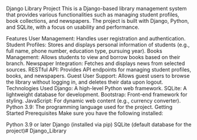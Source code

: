 Django Library Project
This is a Django-based library management system that provides various functionalities such as managing student profiles, book collections, and newspapers. The project is built with Django, Python, and SQLite, with a focus on usability and performance.

Features
User Management: Handles user registration and authentication.
Student Profiles: Stores and displays personal information of students (e.g., full name, phone number, education type, pursuing year).
Books Management: Allows students to view and borrow books based on their branch.
Newspaper Integration: Fetches and displays news from selected sources.
RESTful API: Provides API endpoints for managing student profiles, books, and newspapers.
Guest User Support: Allows guest users to browse the library without logging in, and deletes their data upon logout.
Technologies Used
Django: A high-level Python web framework.
SQLite: A lightweight database for development.
Bootstrap: Front-end framework for styling.
JavaScript: For dynamic web content (e.g., currency converter).
Python 3.9: The programming language used for the project.
Getting Started
Prerequisites
Make sure you have the following installed:

Python 3.9 or later
Django (installed via pip)
SQLite (default database for the project)# Django_Library
